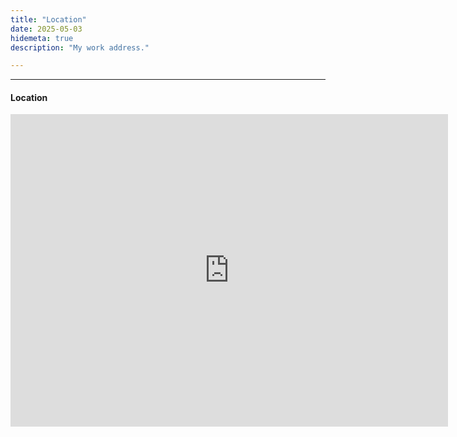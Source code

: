 ```yaml
---
title: "Location"
date: 2025-05-03
hidemeta: true
description: "My work address."

---
```


---

#### Location

<iframe src="https://www.google.com/maps/embed?pb=!1m18!1m12!1m3!1d1170.0597384051457!2d16.35517707756509!3d48.217074035958674!2m3!1f0!2f0!3f0!3m2!1i1024!2i768!4f13.1!3m3!1m2!1s0x476d07c0e0ff39f7%3A0x511807297f6549c2!2sUniversity%20of%20Vienna%20-%20Department%20of%20Art%20History!5e1!3m2!1sen!2sde!4v1746275225115!5m2!1sen!2sde"
width="700" height="500" style="border:0;" allowfullscreen="" loading="lazy"></iframe>


